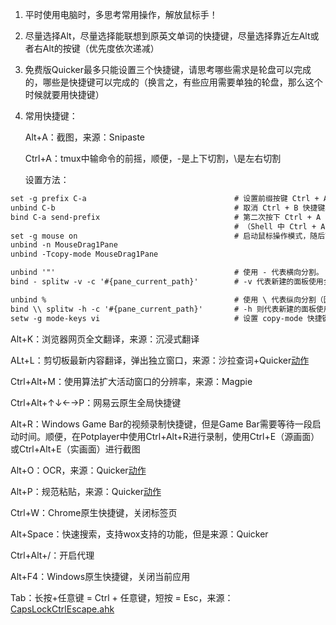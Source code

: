 1. 平时使用电脑时，多思考常用操作，解放鼠标手！

2. 尽量选择Alt，尽量选择能联想到原英文单词的快捷键，尽量选择靠近左Alt或者右Alt的按键（优先度依次递减）

3. 免费版Quicker最多只能设置三个快捷键，请思考哪些需求是轮盘可以完成的，哪些是快捷键可以完成的（换言之，有些应用需要单独的轮盘，那么这个时候就要用快捷键）

4. 常用快捷键：

   Alt+A：截图，来源：Snipaste

   Ctrl+A：tmux中输命令的前摇，顺便，-是上下切割，\是左右切割

   设置方法：
   
```xml
set -g prefix C-a                                 # 设置前缀按键 Ctrl + A。
unbind C-b                                        # 取消 Ctrl + B 快捷键。
bind C-a send-prefix                              # 第二次按下 Ctrl + A 为向 shell 发送 Ctrl + A。
                                                  # （Shell 中 Ctrl + A 表示光标移动到最前端）。
set -g mouse on                                   # 启动鼠标操作模式，随后可以鼠标拖动边界进行面板大小调整。
unbind -n MouseDrag1Pane
unbind -Tcopy-mode MouseDrag1Pane

unbind '"'                                        # 使用 - 代表横向分割。
bind - splitw -v -c '#{pane_current_path}'        # -v 代表新建的面板使用全部的宽度，效果即为横向分割（或者说，切割得到的新的面板在竖直方向 (vertical) 排列）。

unbind %                                          # 使用 \ 代表纵向分割（因为我不想按 Shift）。
bind \\ splitw -h -c '#{pane_current_path}'       # -h 则代表新建的面板使用全部的高度，效果即为纵向分割（切割得到的新的面板在水平方向 (horizontal) 排列）。
setw -g mode-keys vi                              # 设置 copy-mode 快捷键模式为 vi。
```

   Alt+K：浏览器网页全文翻译，来源：沉浸式翻译

   ALt+L：剪切板最新内容翻译，弹出独立窗口，来源：沙拉查词+Quicker[动作](https://getquicker.net/Sharedaction?code=b0d1a134-8284-4a44-d1be-08d746da5869)

   Ctrl+Alt+M：使用算法扩大活动窗口的分辨率，来源：Magpie

   Ctrl+Alt+↑↓←→P：网易云原生全局快捷键

   Alt+R：Windows Game Bar的视频录制快捷键，但是Game Bar需要等待一段启动时间。顺便，在Potplayer中使用Ctrl+Alt+R进行录制，使用Ctrl+E（源画面）或Ctrl+Alt+E（实画面）进行截图

   Alt+O：OCR，来源：Quicker[动作](https://getquicker.net/Sharedaction?code=7f77f60e-8bd4-41d7-3817-08d69616d953)

   Alt+P：规范粘贴，来源：Quicker[动作](https://getquicker.net/Sharedaction?code=cfc572a1-47c8-4fab-2457-08d6d7620f1e)

   Ctrl+W：Chrome原生快捷键，关闭标签页

   Alt+Space：快速搜索，支持wox支持的功能，但是来源：Quicker

   Ctrl+Alt+/：开启代理

   Alt+F4：Windows原生快捷键，关闭当前应用

   Tab：长按+任意键 = Ctrl + 任意键，短按 = Esc，来源：[CapsLockCtrlEscape.ahk](https://gist.githubusercontent.com/sedm0784/4443120/raw/736e499ad4556eb9ae7551f111ad4350e3097f6b/CapsLockCtrlEscape.ahk)

   